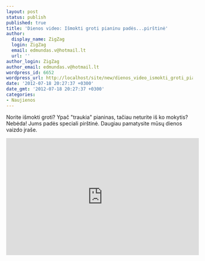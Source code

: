 ```yaml
---
layout: post
status: publish
published: true
title: 'Dienos video: Išmokti groti pianinu padės...pirštinė'
author:
  display_name: ZigZag
  login: ZigZag
  email: edmundas.v@hotmail.lt
  url: ''
author_login: ZigZag
author_email: edmundas.v@hotmail.lt
wordpress_id: 6652
wordpress_url: http://localhost/site/new/dienos_video_ismokti_groti_pianinu_padespirstine/
date: '2012-07-18 20:27:37 +0300'
date_gmt: '2012-07-18 20:27:37 +0300'
categories:
- Naujienos
---
```

<p>
	Norite i&scaron;mokti groti? Ypač &quot;traukia&quot; pianinas, tačiau neturite i&scaron; ko mokytis? Nebėda! Jums padės speciali pir&scaron;tinė. Daugiau pamatysite mūsų dienos vaizdo įra&scaron;e.</p>
<p>
	<iframe allowfullscreen="" frameborder="0" height="315" src="http://www.youtube.com/embed/Zi6t89pi17c" width="520"></iframe></p>

